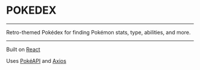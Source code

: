 # POKEDEX

---

Retro-themed Pokédex for finding Pokémon stats, type, abilities, and more.

---

Built on [React](https://reactjs.org/)

Uses [PokéAPI](https://pokeapi.co/) and [Axios](https://github.com/axios/axios)
